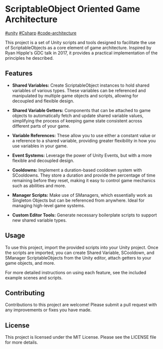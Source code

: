 # ScriptableObject Oriented Game Architecture

[#unity](#) [#Csharp](#) [#code-architecture](#)

This project is a set of Unity scripts and tools designed to facilitate the use of ScriptableObjects as a core element of game architecture. Inspired by Ryan Hipple's GDC talk in 2017, it provides a practical implementation of the principles he described.

## Features

-   **Shared Variables:** Create ScriptableObject instances to hold shared variables of various types. These variables can be referenced and manipulated by multiple game objects and scripts, allowing for decoupled and flexible design.

-   **Shared Variable Getters:** Components that can be attached to game objects to automatically fetch and update shared variable values, simplifying the process of keeping game state consistent across different parts of your game.

-   **Variable References:** These allow you to use either a constant value or a reference to a shared variable, providing greater flexibility in how you use variables in your game.

-   **Event Systems:** Leverage the power of Unity Events, but with a more flexible and decoupled design.

-   **Cooldowns:** Implement a duration-based cooldown system with SCooldowns. They store a duration and provide the percentage of time remaining before they reset, making it easy to control game mechanics such as abilities and more.

-   **Manager Scripts:** Make use of SManagers, which essentially work as Singleton Objects but can be referenced from anywhere. Ideal for managing high-level game systems.

-   **Custom Editor Tools:** Generate necessary boilerplate scripts to support new shared variable types.

## Usage

To use this project, import the provided scripts into your Unity project. Once the scripts are imported, you can create Shared Variable, SCooldown, and SManager ScriptableObjects from the Unity editor, attach getters to your game objects, and more.

For more detailed instructions on using each feature, see the included example scenes and scripts.

## Contributing

Contributions to this project are welcome! Please submit a pull request with any improvements or fixes you have made.

## License

This project is licensed under the MIT License. Please see the LICENSE file for more details.
